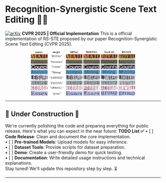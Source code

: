 # Recognition-Synergistic Scene Text Editing 🎨✨
[![arXiv](https://img.shields.io/badge/arXiv-2503.08387-b31b1b.svg)](https://arxiv.org/abs/2503.08387)
**CVPR 2025 | ​Official Implementation**
This is a official implementation of RS-STE proposed by our paper Recognition-Synergistic Scene Text Editing (CVPR 2025).

<div style="text-align: center;">
    <img src="docs/examples.png" alt="examples" style="width: 67%;" />
</div>

---
## 🚧 Under Construction 🚧
We're currently polishing the code and preparing everything for public release. Here's what you can expect in the near future:
**TODO List ✅**
• [ ] **Code Release**: Clean and document the core implementation.  
• [ ] **Pre-trained Models**: Upload models for easy inference.  
• [ ] **Dataset Tools**: Provide scripts for dataset preparation.  
• [ ] **Demo**: Create a user-friendly demo for quick testing.  
• [ ] **Documentation**: Write detailed usage instructions and technical explanations.  
Stay tuned! We'll update this repository step by step. ⏳

---